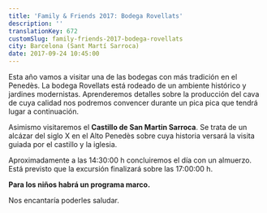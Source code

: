 ```yaml
---
title: 'Family & Friends 2017: Bodega Rovellats'
description: ''
translationKey: 672
customSlug: family-friends-2017-bodega-rovellats
city: Barcelona (Sant Martí Sarroca)
date: 2017-09-24 10:45:00
---
```


Esta año vamos a visitar una de las bodegas con más tradición en el Penedès. La bodega Rovellats está rodeado de un ambiente histórico y jardines modernistas. Aprenderemos detalles sobre la producción del cava de cuya calidad nos podremos convencer durante un pica pica que tendrá lugar a continuación.

Asimismo visitaremos el <strong>Castillo de San Martin Sarroca</strong>. Se trata de un alcázar del siglo X en el Alto Penedès sobre cuya historia versará la visita guiada por el castillo y la iglesia.

Aproximadamente a las 14:30:00 h concluiremos el día con un almuerzo. Está previsto que la excursión finalizará sobre las 17:00:00 h.

<strong>Para los niños habrá un programa marco.</strong>

Nos encantaría poderles saludar.
